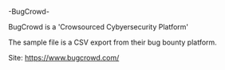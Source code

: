 -BugCrowd-

BugCrowd is a 'Crowsourced Cybyersecurity Platform'

The sample file is a CSV export from their bug bounty platform.

Site: https://www.bugcrowd.com/
